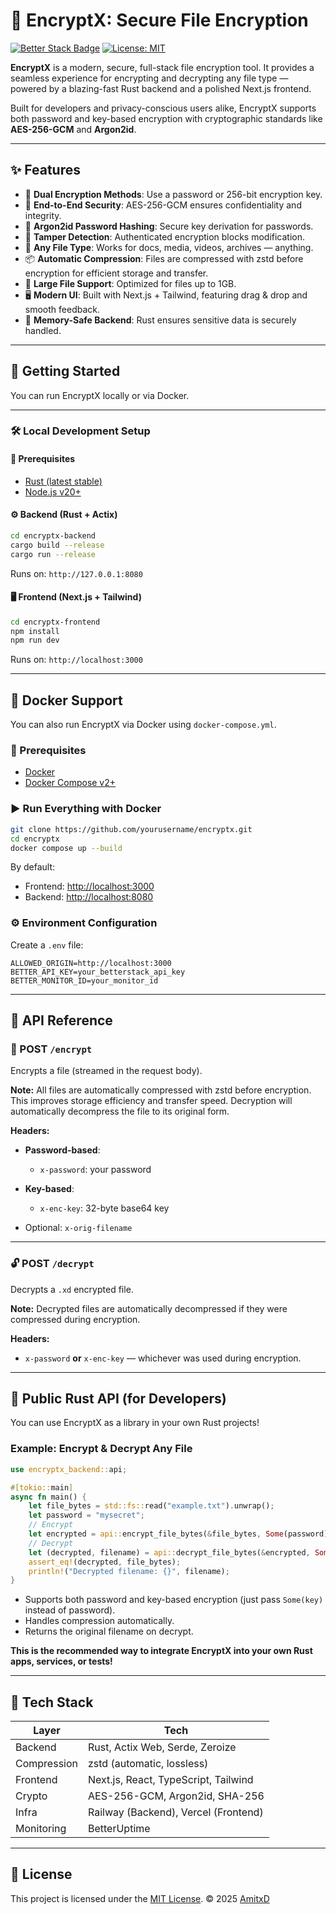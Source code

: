 # 🔐 EncryptX: Secure File Encryption

[![Better Stack Badge](https://uptime.betterstack.com/status-badges/v3/monitor/1zv32.svg)](https://uptime.betterstack.com/?utm_source=status_badge)
[![License: MIT](https://img.shields.io/badge/License-MIT-yellow.svg)](https://opensource.org/licenses/MIT)

**EncryptX** is a modern, secure, full-stack file encryption tool. It provides a seamless experience for encrypting and decrypting any file type — powered by a blazing-fast Rust backend and a polished Next.js frontend.

Built for developers and privacy-conscious users alike, EncryptX supports both password and key-based encryption with cryptographic standards like **AES-256-GCM** and **Argon2id**.

---

## ✨ Features

- 🔑 **Dual Encryption Methods**: Use a password or 256-bit encryption key.
- 🔐 **End-to-End Security**: AES-256-GCM ensures confidentiality and integrity.
- 🧠 **Argon2id Password Hashing**: Secure key derivation for passwords.
- 🧪 **Tamper Detection**: Authenticated encryption blocks modification.
- 📂 **Any File Type**: Works for docs, media, videos, archives — anything.
- 📦 **Automatic Compression**: Files are compressed with zstd before encryption for efficient storage and transfer.
- 🧱 **Large File Support**: Optimized for files up to 1GB.
- 🖥️ **Modern UI**: Built with Next.js + Tailwind, featuring drag & drop and smooth feedback.
- 🧼 **Memory-Safe Backend**: Rust ensures sensitive data is securely handled.

---

## 🚀 Getting Started

You can run EncryptX locally or via Docker.

---

### 🛠️ Local Development Setup

#### 🔧 Prerequisites

- [Rust (latest stable)](https://www.rust-lang.org/tools/install)
- [Node.js v20+](https://nodejs.org/)

#### ⚙️ Backend (Rust + Actix)

```bash
cd encryptx-backend
cargo build --release
cargo run --release
````

Runs on: `http://127.0.0.1:8080`

#### 🖥️ Frontend (Next.js + Tailwind)

```bash
cd encryptx-frontend
npm install
npm run dev
```

Runs on: `http://localhost:3000`

---

## 🐳 Docker Support

You can also run EncryptX via Docker using `docker-compose.yml`.

### 🔧 Prerequisites

* [Docker](https://docs.docker.com/get-docker/)
* [Docker Compose v2+](https://docs.docker.com/compose/install/)

### ▶️ Run Everything with Docker

```bash
git clone https://github.com/yourusername/encryptx.git
cd encryptx
docker compose up --build
```

By default:

* Frontend: [http://localhost:3000](http://localhost:3000)
* Backend: [http://localhost:8080](http://localhost:8080)

### ⚙️ Environment Configuration

Create a `.env` file:

```env
ALLOWED_ORIGIN=http://localhost:3000
BETTER_API_KEY=your_betterstack_api_key
BETTER_MONITOR_ID=your_monitor_id
```

---

## 📡 API Reference

### 🔐 POST `/encrypt`

Encrypts a file (streamed in the request body).

**Note:** All files are automatically compressed with zstd before encryption. This improves storage efficiency and transfer speed. Decryption will automatically decompress the file to its original form.

**Headers:**

* **Password-based**:

  * `x-password`: your password
* **Key-based**:

  * `x-enc-key`: 32-byte base64 key
* Optional: `x-orig-filename`

---

### 🔓 POST `/decrypt`

Decrypts a `.xd` encrypted file.

**Note:** Decrypted files are automatically decompressed if they were compressed during encryption.

**Headers:**

* `x-password` **or** `x-enc-key` — whichever was used during encryption.

---

## 🦀 Public Rust API (for Developers)

You can use EncryptX as a library in your own Rust projects!

### Example: Encrypt & Decrypt Any File

```rust
use encryptx_backend::api;

#[tokio::main]
async fn main() {
    let file_bytes = std::fs::read("example.txt").unwrap();
    let password = "mysecret";
    // Encrypt
    let encrypted = api::encrypt_file_bytes(&file_bytes, Some(password), None, "example.txt").await.unwrap();
    // Decrypt
    let (decrypted, filename) = api::decrypt_file_bytes(&encrypted, Some(password), None).await.unwrap();
    assert_eq!(decrypted, file_bytes);
    println!("Decrypted filename: {}", filename);
}
```

- Supports both password and key-based encryption (just pass `Some(key)` instead of password).
- Handles compression automatically.
- Returns the original filename on decrypt.

**This is the recommended way to integrate EncryptX into your own Rust apps, services, or tests!**

---

## 🧱 Tech Stack

| Layer      | Tech                                 |
| ---------- | ------------------------------------ |
| Backend    | Rust, Actix Web, Serde, Zeroize      |
| Compression | zstd (automatic, lossless)              |
| Frontend   | Next.js, React, TypeScript, Tailwind |
| Crypto     | AES-256-GCM, Argon2id, SHA-256       |
| Infra      | Railway (Backend), Vercel (Frontend) |
| Monitoring | BetterUptime                         |

---

## 📄 License

This project is licensed under the [MIT License](LICENSE).
© 2025 [AmitxD](https://github.com/Amitminer)